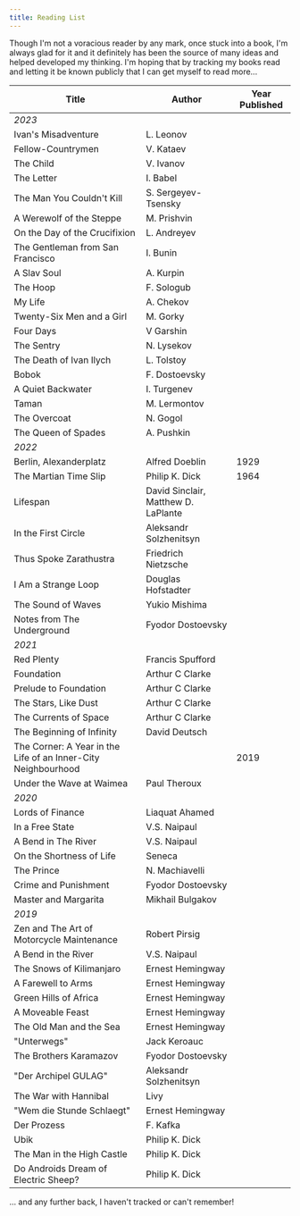 ```yaml
---
title: Reading List
---
```


Though I'm not a voracious reader by any mark, once stuck into a book, I'm always glad for it and it definitely has been the source of many ideas and helped developed my thinking. I'm hoping that by tracking my books read and letting it be known publicly that I can get myself to read more...

| Title                                                         | Author                              | Year Published |
|---------------------------------------------------------------|-------------------------------------|----------------|
| _2023_                                                        |                                     |                |
| Ivan's Misadventure                                           | L. Leonov                           |                |
| Fellow-Countrymen                                             | V. Kataev                           |                |
| The Child                                                     | V. Ivanov                           |                |
| The Letter                                                    | I. Babel                            |                |
| The Man You Couldn't Kill                                     | S. Sergeyev-Tsensky                 |                |
| A Werewolf of the Steppe                                      | M. Prishvin                         |                |
| On the Day of the Crucifixion                                 | L. Andreyev                         |                |
| The Gentleman from San Francisco                              | I. Bunin                            |                |
| A Slav Soul                                                   | A. Kurpin                           |                |
| The Hoop                                                      | F. Sologub                          |                |
| My Life                                                       | A. Chekov                           |                |
| Twenty-Six Men and a Girl                                     | M. Gorky                            |                |
| Four Days                                                     | V Garshin                           |                |
| The Sentry                                                    | N. Lysekov                          |                |
| The Death of Ivan Ilych                                       | L. Tolstoy                          |                |
| Bobok                                                         | F. Dostoevsky                       |                |
| A Quiet Backwater                                             | I. Turgenev                         |                |
| Taman                                                         | M. Lermontov                        |                |
| The Overcoat                                                  | N. Gogol                            |                |
| The Queen of Spades                                           | A. Pushkin                          |                |
| _2022_                                                        |                                     |                |
| Berlin, Alexanderplatz                                        | Alfred Doeblin                      | 1929           |
| The Martian Time Slip                                         | Philip K. Dick                      | 1964           |
| Lifespan                                                      | David Sinclair, Matthew D. LaPlante |                |
| In the First Circle                                           | Aleksandr Solzhenitsyn              |                |
| Thus Spoke Zarathustra                                        | Friedrich Nietzsche                 |                |
| I Am a Strange Loop                                           | Douglas Hofstadter                  |                |
| The Sound of Waves                                            | Yukio Mishima                       |                |
| Notes from The Underground                                    | Fyodor Dostoevsky                   |                |
| _2021_                                                        |                                     |                |
| Red Plenty                                                    | Francis Spufford                    |                |
| Foundation                                                    | Arthur C Clarke                     |                |
| Prelude to Foundation                                         | Arthur C Clarke                     |                |
| The Stars, Like Dust                                          | Arthur C Clarke                     |                |
| The Currents of Space                                         | Arthur C Clarke                     |                |
| The Beginning of Infinity                                     | David Deutsch                       |                |
| The Corner: A Year in the Life of an Inner-City Neighbourhood |                                     | 2019           |
| Under the Wave at Waimea                                      | Paul Theroux                        |                |
| _2020_                                                        |                                     |                |
| Lords of Finance                                              | Liaquat Ahamed                      |                |
| In a Free State                                               | V.S. Naipaul                        |                |
| A Bend in The River                                           | V.S. Naipaul                        |                |
| On the Shortness of Life                                      | Seneca                              |                |
| The Prince                                                    | N. Machiavelli                      |                |
| Crime and Punishment                                          | Fyodor Dostoevsky                   |                |
| Master and Margarita                                          | Mikhail Bulgakov                    |                |
| _2019_                                                        |                                     |                |
| Zen and The Art of Motorcycle Maintenance                     | Robert Pirsig                       |                |
| A Bend in the River                                           | V.S. Naipaul                        |                |
| The Snows of Kilimanjaro                                      | Ernest Hemingway                    |                |
| A Farewell to Arms                                            | Ernest Hemingway                    |                |
| Green Hills of Africa                                         | Ernest Hemingway                    |                |
| A Moveable Feast                                              | Ernest Hemingway                    |                |
| The Old Man and the Sea                                       | Ernest Hemingway                    |                |
| "Unterwegs"                                                   | Jack Keroauc                        |                |
| The Brothers Karamazov                                        | Fyodor Dostoevsky                   |                |
| "Der Archipel GULAG"                                          | Aleksandr Solzhenitsyn              |                |
| The War with Hannibal                                         | Livy                                |                |
| "Wem die Stunde Schlaegt"                                     | Ernest Hemingway                    |                |
| Der Prozess                                                   | F. Kafka                            |                |
| Ubik                                                          | Philip K. Dick                      |                |
| The Man in the High Castle                                    | Philip K. Dick                      |                |
| Do Androids Dream of Electric Sheep?                          | Philip K. Dick                      |                |


... and any further back, I haven't tracked or can't remember!
